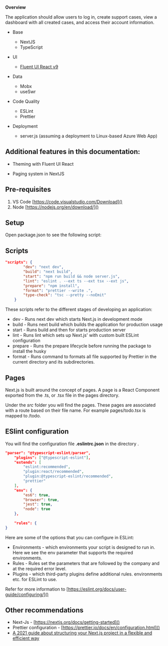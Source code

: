  **Overview**

The application should allow users to log in, create support cases, view a dashboard with all created cases, and access their account information.

- Base
  - NextJS
  - TypeScript

- UI
  - [Fluent UI React v9](https://react.fluentui.dev/?path=/docs/concepts-developer-quick-start--page)

- Data
  - Mobx
  - useSwr

- Code Quality
  - ESLint
  - Prettier

- Deployment
  - server.js (assuming a deployment to Linux-based Azure Web App)

## **Additional features in this documentation:**

- Theming with Fluent UI React

- Paging system in NextJS


## Pre-requisites

1. VS Code [https://code.visualstudio.com/Download]()
2. Node [https://nodejs.org/en/download/]()

## **Setup**

Open package.json to see the following script:

## Scripts

```json
"scripts": {
        "dev": "next dev",
        "build": "next build",
        "start": "npm run build && node server.js",
        "lint": "eslint . --ext ts --ext tsx --ext js",
        "prepare": "npm install",
        "format": "prettier --write .",
        "type-check": "tsc --pretty --noEmit"
    }
```

These scripts refer to the different stages of developing an application:

- dev - Runs next dev which starts Next.js in development mode
- build - Runs next build which builds the application for production usage
- start - Runs build and then for starts  production server
- lint - Runs lint which sets up Next.js' with custom built ESLint configuration
- prepare - Runs the prepare lifecycle before running the package to install the husky
- format - Runs command to formats all file supported by Prettier in the current directory and its subdirectories.

## Pages

Next.js is built around the concept of pages. A page is a React Component exported from the .ts, or .tsx file in the pages directory.

Under the _src_ folder you will find the pages. These pages are associated with a route based on their file name. For example pages/todo.tsx is mapped to /todo.

## ESlint configuration

You will find the configuration file **.eslintrc.json** in the directory .

```json
"parser": "@typescript-eslint/parser",
    "plugins": ["@typescript-eslint"],
    "extends": [
        "eslint:recommended",
        "plugin:react/recommended",
        "plugin:@typescript-eslint/recommended",
        "prettier"
    ],
    "env": {
        "es6": true,
        "browser": true,
        "jest": true,
        "node": true
    },
    
    "rules": {
}
```

Here are some of the options that you can configure in ESLint:

- Environments - which environments your script is designed to run in. Here we see the env parameter that supports the required environments.
- Rules - Rules set the parameters that are followed by the company  and at the required error level.
- Plugins - which third-party plugins define additional rules.  environments etc. for ESLint to use.

Refer for more information to [https://eslint.org/docs/user-guide/configuring/]()

## **Other recommendations**

- Next-Js - [https://nextjs.org/docs/getting-started]()
- Prettier configuration - [https://prettier.io/docs/en/configuration.html]()
- [A 2021 guide about structuring your Next.js project in a flexible and efficient way](https://dev.to/vadorequest/a-2021-guide-about-structuring-your-next-js-project-in-a-flexible-and-efficient-way-472)
